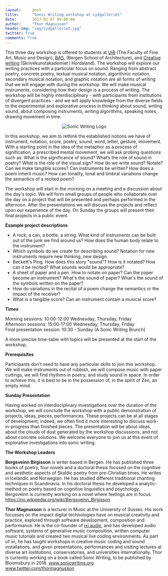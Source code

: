 ```yaml
---
layout:     post
title:      "Sonic Writing workshop at Lydgalleriet"
date:       2017-02-07 09:00:00
author:     "Thor Magnusson"
header-img: "img/lydgalleriet.jpg"
twitter: True
comments: True
---
```


This three day workshop is offered to students at <a href="http://www.uib.no/en/kmd">UiB</a> (The Faculty of Fine Art, Music and Design), <a href="http://www.bas.org/en/About-BAS">BAS</a>,  (Bergen School of Architecture), and <a href="http://www.skrivekunst.no">Creative writing</a> (Skrivekunstakademiet i Hordaland). The workshop will explore our writing practices with a particular focus on sound. Ranging from abstract poetry, concrete poetry, textual musical notation, algorithmic notation, secondary musical notation, and graphic notation are all forms of writing that we will engage with during the workshop. We will make musical instruments, considering how their design is a process of writing. The workshop will be highly interdisciplinary - with participants from institutions of divergent practices - and we will apply knowledge from the diverse fields to the experimental and explorative process in thinking about sound, writing sound, about composing instruments, writing algorithms, speaking notes, drawing movement in time. 

<p><center><img src="{{ site.baseurl }}/img/logo.png" alt="Sonic Writing Logo">
</center></p>

In this workshop, we aim to rethink the established notions we have of instrument, notation, score, poetry, sound, word, letter, gesture, movement. With a starting point in the idea of the metaphor as a process of signification, a prescribed mental movement, we will ask probing questions such as: What is the significance of sound? What’s the role of sound in poetry? What is the role of the visual sign? How do we write sound? Notate? Can we make tangible scores? Can instruments be written? How does a poem inherit music? How can tonality, tonal and timbral variations change the semantics of a recited poem?

The workshop will start in the morning on a meeting and a discussion about the day's topic. We will form small groups of people who collaborate over the day on a project that will be presented and perhaps performed in the afternoon. After the presentations we will discuss the projects and reflect upon our experience of the day. On Sunday the groups will present their final projects in a public event.

<b>Example project descriptions</b>

<ul>

<li> A rock, a can, a bottle, a string. What kind of instruments can be built out of the junk we find around us? How does the human body relate to the instrument?</li> 
<li> Which symbols do we create for describing sound? Notation for new instruments require new thinking, new design</li>
<li> Beckett's Ping. How does this story "sound"? How is it notated? How can it be recited? What sounds would be appropriate?</li> 
<li> A sheet of paper and a pen. How to notate on paper? Can the paper become an instrument? What's the sound of paper? What's the sound of the symbols written on the paper?</li>
<li> How do variations in the recital of a poem change the semantics or the impact of the receiver?</li>
<li> What is a tangible score? Can an instrument contain a musical score?</li> 
</ul>

<b>Times</b>

Morning sessions: 10:00-12:00  Wednesday, Thursday, Friday <br>
Afternoon sessions: 15:00-17:00 Wednesday, Thursday, Friday <br>
Final presentation session: 10:30 - Sunday (A Sonic Writing Brunch) <br>

A more precise time-table with topics will be presented at the start of the workshop.

<b>Prerequisites</b>

Participants don’t need to have any particular skills to join this workshop. We will make instruments out of rubbish, we will compose music with paper cuttings, we will find rhythms in poetry, and study sound in space. In order to achieve this, it is best to be in the possession of, in the spirit of Zen, an empty mind.


<b>Sunday Presentation</b>

Having worked on interdisciplinary investigations over the duration of the workshop, we will conclude the workshop with a public demonstration of projects, ideas, pieces, performances. These projects can be at all stages of development; indeed, we often find it more interesting to discuss work-in-progress than finished pieces. The presentation will be about ideas, about the clouds of dust generated by the workshop discussions, and not about concrete solutions. We welcome everyone to join us at this event of explorative investigations into sonic writing. 


<b>The Workshop Leaders</b>

<b>Bergsveinn Birgisson</b> is writer based in Bergen. He has published three books of poetry, four novels and a doctoral thesis focused on the cognitive and aesthetic aspects of Skaldic poetry from pre-Christian times. He writes in Icelandic and Norwegian. He has studied different traditional chanting techniques in Scandinavia. In his doctoral thesis he developed a analytic-method on poetry based on cognitive linguistics and psychology. Bergsveinn is currently working on a novel where feelings are in focus. 
https://no.wikipedia.org/wiki/Bergsveinn_Birgisson

<b>Thor Magnusson</b> is a lecturer in Music at the University of Sussex. His work focusses on the impact digital technologies have on musical creativity and practice, explored through software development, composition and performance. He is the co-founder of <a href="http://www.ixi-audio.net">ixi audio</a>, and has developed audio software, systems of generative music composition, written computer music tutorials and created two musical live coding environments. As part of ixi, he has taught workshops in creative music coding and sound installations, and given presentations, performances and visiting lectures at diverse art institutions, conservatories, and universities internationally. Thor is currently working on a book called Sonic Writing, to be published by Bloomsbury in 2018.
www.sonicwriting.org 
www.twitter.com/thormagnusson
